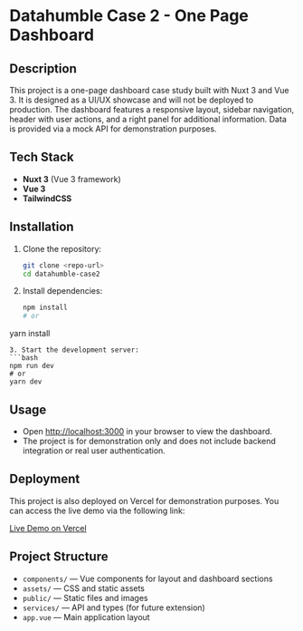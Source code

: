 # Datahumble Case 2 - One Page Dashboard

## Description
This project is a one-page dashboard case study built with Nuxt 3 and Vue 3. It is designed as a UI/UX showcase and will not be deployed to production. The dashboard features a responsive layout, sidebar navigation, header with user actions, and a right panel for additional information. Data is provided via a mock API for demonstration purposes.

## Tech Stack
- **Nuxt 3** (Vue 3 framework)
- **Vue 3**
- **TailwindCSS**

## Installation
1. Clone the repository:
   ```bash
   git clone <repo-url>
   cd datahumble-case2
   ```
2. Install dependencies:
   ```bash
   npm install
   # or
yarn install
   ```
3. Start the development server:
   ```bash
   npm run dev
   # or
yarn dev
   ```

## Usage
- Open [http://localhost:3000](http://localhost:3000) in your browser to view the dashboard.
- The project is for demonstration only and does not include backend integration or real user authentication.

## Deployment
This project is also deployed on Vercel for demonstration purposes. You can access the live demo via the following link:

[Live Demo on Vercel](https://your-vercel-deployment-link.vercel.app)

## Project Structure
- `components/` — Vue components for layout and dashboard sections
- `assets/` — CSS and static assets
- `public/` — Static files and images
- `services/` — API and types (for future extension)
- `app.vue` — Main application layout
